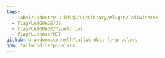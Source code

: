 ```yaml
---
tags:
  - Label/Industry-工业科学/IT/Library/Plugin/TailwindCSS
  - flag/LANGUAGE/JS
  - flag/LANGUAGE/TypeScript
  - flag/License/MIT
github: brandonmcconnell/tailwindcss-lerp-colors
npm: tailwind-lerp-colors
---
```

